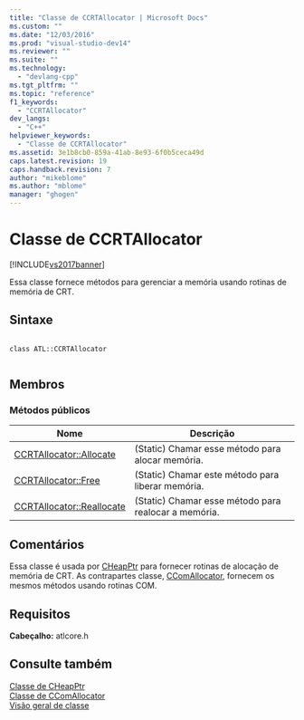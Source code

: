 ```yaml
---
title: "Classe de CCRTAllocator | Microsoft Docs"
ms.custom: ""
ms.date: "12/03/2016"
ms.prod: "visual-studio-dev14"
ms.reviewer: ""
ms.suite: ""
ms.technology: 
  - "devlang-cpp"
ms.tgt_pltfrm: ""
ms.topic: "reference"
f1_keywords: 
  - "CCRTAllocator"
dev_langs: 
  - "C++"
helpviewer_keywords: 
  - "Classe de CCRTAllocator"
ms.assetid: 3e1b8cb0-859a-41ab-8e93-6f0b5ceca49d
caps.latest.revision: 19
caps.handback.revision: 7
author: "mikeblome"
ms.author: "mblome"
manager: "ghogen"
---
```

# Classe de CCRTAllocator
[!INCLUDE[vs2017banner](../../assembler/inline/includes/vs2017banner.md)]

Essa classe fornece métodos para gerenciar a memória usando rotinas de memória de CRT.  
  
## Sintaxe  
  
```  
  
class ATL::CCRTAllocator  
  
```  
  
## Membros  
  
### Métodos públicos  
  
|Nome|Descrição|  
|----------|---------------|  
|[CCRTAllocator::Allocate](../Topic/CCRTAllocator::Allocate.md)|\(Static\) Chamar esse método para alocar memória.|  
|[CCRTAllocator::Free](../Topic/CCRTAllocator::Free.md)|\(Static\) Chamar este método para liberar memória.|  
|[CCRTAllocator::Reallocate](../Topic/CCRTAllocator::Reallocate.md)|\(Static\) Chamar esse método para realocar a memória.|  
  
## Comentários  
 Essa classe é usada por [CHeapPtr](../../atl/reference/cheapptr-class.md) para fornecer rotinas de alocação de memória de CRT.  As contrapartes classe, [CComAllocator](../../atl/reference/ccomallocator-class.md), fornecem os mesmos métodos usando rotinas COM.  
  
## Requisitos  
 **Cabeçalho:** atlcore.h  
  
## Consulte também  
 [Classe de CHeapPtr](../../atl/reference/cheapptr-class.md)   
 [Classe de CComAllocator](../../atl/reference/ccomallocator-class.md)   
 [Visão geral de classe](../../atl/atl-class-overview.md)